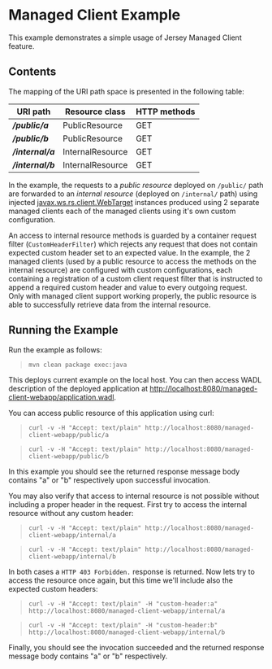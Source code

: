 [//]: # " Copyright (c) 2015, 2018 Oracle and/or its affiliates. All rights reserved. "
[//]: # " "
[//]: # " This program and the accompanying materials are made available under the "
[//]: # " terms of the Eclipse Distribution License v. 1.0, which is available at "
[//]: # " http://www.eclipse.org/org/documents/edl-v10.php. "
[//]: # " "
[//]: # " SPDX-License-Identifier: BSD-3-Clause "

Managed Client Example
======================

This example demonstrates a simple usage of Jersey Managed Client
feature.

Contents
--------

The mapping of the URI path space is presented in the following table:

URI path            | Resource class     | HTTP methods
------------------- | ------------------ | --------------
**_/public/a_**     | PublicResource     | GET
**_/public/b_**     | PublicResource     | GET
**_/internal/a_**   | InternalResource   | GET
**_/internal/b_**   | InternalResource   | GET

In the example, the requests to a *public resource* deployed on
`/public/` path are forwarded to an *internal resource* (deployed on
`/internal/` path) using injected
[javax.ws.rs.client.WebTarget](https://jax-rs-spec.java.net/nonav/2.0/apidocs/javax/ws/rs/client/WebTarget.html)
instances produced using 2 separate managed clients each of the managed
clients using it's own custom configuration.

An access to internal resource methods is guarded by a container request
filter (`CustomHeaderFilter`) which rejects any request that does not
contain expected custom header set to an expected value. In the example,
the 2 managed clients (used by a public resource to access the methods
on the internal resource) are configured with custom configurations,
each containing a registration of a custom client request filter that is
instructed to append a required custom header and value to every
outgoing request. Only with managed client support working properly, the
public resource is able to successfully retrieve data from the internal
resource.

Running the Example
-------------------

Run the example as follows:

>     mvn clean package exec:java

This deploys current example on the local host. You can then access WADL
description of the deployed application at
<http://localhost:8080/managed-client-webapp/application.wadl>.

You can access public resource of this application using curl:

>     curl -v -H "Accept: text/plain" http://localhost:8080/managed-client-webapp/public/a

>     curl -v -H "Accept: text/plain" http://localhost:8080/managed-client-webapp/public/b

In this example you should see the returned response message body
contains "a" or "b" respectively upon successful invocation.

You may also verify that access to internal resource is not possible
without including a proper header in the request. First try to access
the internal resource without any custom header:

>     curl -v -H "Accept: text/plain" http://localhost:8080/managed-client-webapp/internal/a

>     curl -v -H "Accept: text/plain" http://localhost:8080/managed-client-webapp/internal/b

In both cases a `HTTP 403 Forbidden.` response is returned. Now lets try
to access the resource once again, but this time we'll include also the
expected custom headers:

>     curl -v -H "Accept: text/plain" -H "custom-header:a" http://localhost:8080/managed-client-webapp/internal/a

>     curl -v -H "Accept: text/plain" -H "custom-header:b" http://localhost:8080/managed-client-webapp/internal/b

Finally, you should see the invocation succeeded and the returned response message body contains "a" or "b" respectively.
